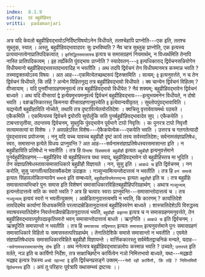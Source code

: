 ```yaml
---
index:  8.1.9
sutra:  एवं बहुव्रीहिवत्
vritti:  padamanjari
---
```


अत्र यदि केवलो बहुव्रीहिवद्भावोऽनिर्दिष्टविषयोऽनेन विधीयते, ततश्चेहापि प्राप्नोति---एक इति, ततश्च सुब्लुक्, स्यात् । अस्तु, बहुव्रीहिवद्भावादपरः सुः प्रभविष्यति ? नैव चात्र सुब्लुक् प्राप्नोति, एक इत्यस्य प्रत्ययान्तत्वेनाप्रातिपदिकत्वात् । `कृत्तिद्धितसमासाश्च` इत्यत्र च समासग्रहणं नियमार्थम्, न विध्यर्थमिति तेनापि नास्ति प्रातिपदिकत्वम् । इह तर्ह्येकेति पुंवद्भावः प्राप्नोति ? स्यादेवतन्---`द्वे` इत्यधिकाराद् द्विर्वचनसन्नियोगेन विधीयमानो बहुव्रीहिवद्भावस्तदभावादिह न भवतीति । अथ तदपि द्विर्वचनं तेन विधीयमानमत्र कस्मान्न भवति ? तस्माद्वक्तव्योऽस्य विषयः । अत आह---एकमित्येतच्छब्दरूपं द्विरुक्तमिति । सत्यम्; `द्वे` इत्यनुवर्त्तते, न च तेन द्विर्वचनं विधीयते, किं तर्हि ? अन्येन विहितनूद्य तत्र बहुव्रीहिवद्भावो विधीयते । क्व चान्येन द्विर्वचनं विहितम् ? वीप्सायाम् । यदि पुनर्वीप्साग्रहणमनुवर्त्य तत्र बहुव्रीहिवद्भावो विधीयेत ? नैवं शक्यम्; बहुव्रीहिवद्भावेन द्विर्वचनं बाध्यते । अथ यदि वीप्सायां द्वे इत्येवमुभयमनुवर्त्य द्विर्वचनं बहुव्रीहिवद्भावः---इत्युभयमनेन विधीयते, न दोषो भवति । व#ऋत्तिकारस्तु किमनया वीप्साग्रहणानुवृत्त्येति `द्वे` इत्येवान्ववीवृतत् ।
सुब्लोपपुंवद्भावाविति । यद्यप्येतौ बहुव्रीहाविति नोच्येते, तथापि तत्र दृष्टावित्येतयोरतिदेशः । क्वचित्तु वृत्तावेवायमर्थः पठ्यते । एकैकमिति । एकमित्यस्य द्विर्वचने द्वयोरपि सुपोर्लुकि सति पुनर्बहुव्रीहिवद्भावादेव सुप् । एकैकयेति । टाबन्तात्तृतीया, तदन्तस्य द्विर्वचनम्, सुब्लुकि पुंवद्भावेन पूर्वभागे टापो निवृत्तिः । कः पुनरत्र टापो निवृत्तौ सत्यामसत्यां वा विशेषः । ? अवग्रहेऽस्ति विशेषः---ऐकैकयेत्येक---एकयेति भवति । उत्तरत्र च गतगतेत्यादौ पुंवद्भावस्य प्रयोजनम् ।
ननु यदि यच्च यावच्च बहुव्रीहौ दृष्टं कार्य तस्य सर्वस्यातिदेशः; सर्वनामसंज्ञाप्रतिषेधः, स्वरः, समासान्त इत्येते विधयः प्राप्नुवन्ति ? अत आह---सर्वनामसंज्ञाप्रतिषेधस्वरसमासान्ता इति । न बहुव्रीहाविति प्रतिषेधो न भवतीति । तत्र हि `विभाषा दिक्समासे बहुव्रीहौ` इत्यतः `बहुव्रीहौ` इत्यनुवर्त्तमाने पुनर्वहुव्रीहिग्रहणम्---बहुव्रीहिरेव यो बहुव्रीहिस्तत्र यथा स्याद्, बहुव्रीहिवद्भावेन यो बहुव्रीहिस्तत्र मा भूदिति । तेन संज्ञाप्रतिषेधस्तावत्समासाधिकारे बहुव्रीहौ विज्ञायते । नन, सुसु इति । `आबाधे च` इति द्विर्वचनम् । नन करोति, सुसु जागर्तीत्यादिवाक्यैकदेश उदाहृतः । नञ्सुभ्यामित्यन्तोदात्तत्वं न भवतीति । तत्र हि `वनं समासे` इत्यतः सिंहावलोकितन्यायेन `समासे` इति सम्बध्यते, `बहुव्रीहाविदमेतत्तद्भ्यः` इत्यतः `बहुव्रीहौ` इति च । तत्र बहुव्रीहेः समासत्वाव्यभिचारे पुनः समास इति विशेषणं समासाधिकारविहितबहुव्रीहिपरिग्रहार्थण् । अथात्र `नञ्सुभ्याम्` इत्यन्तोदात्तत्वे सति कः स्वरो भवति ? अत्र हि चत्वारः स्वराः प्राप्नुवन्ति---समासान्तोदात्तत्वं च । तत्र `नञ्सुभ्याम्` इत्ययं स्वरो न भवतीत्युक्तम् । आम्रेडितानुदात्तत्वमपि न भवति, किं कारणम् ? कार्यातिदेशे तावदिदमेव कार्याणां विधायकमिति परत्वादाम्रेडितानुदात्तत्वं बहुव्रीहिस्वरेण बाध्यते । शास्त्रातिदेशेऽपि विरुद्धस्य स्वाश्रयस्यातिदेशेन निवर्त्तनान्नैवाम्रेडितानुदात्तत्वं भवति, `बहुव्रीहौ प्रकृत्या` इत्यत्र च न समासग्रहणमनुवर्त्तते, तेन बहुव्रीहिवद्भावात्पूर्वपदप्रकृतिस्वरो भवन् समासान्तोदात्तत्वं बाधते । ऋगृगिति । `आबाधे च` इति द्विर्वचनम् । ऋक्पूरिति समासान्तो न भवतीति । तत्र हि `समासाच्च तद्विषयात्` इत्यतः `समासात्` इत्यनुवर्त्तमाने पुनः समासग्रहणं समासाधिकारे विहितो यः समासस्तत्परिग्रहार्थम् । तेनातिदेशिके समासे समासान्तो न भवतीति । एवमेते संज्ञाप्रतिषेधादयः समासाधिकारविहिते बहुव्रीहौ विज्ञायन्ते ।
वार्त्तिककारस्तु सर्वमेवैतद्वाचनिकं मन्यते, यदाह---`सर्वनामस्वरसमासान्तेषु दोषः` इति । अथ ननेत्यत्र बहुव्रीहिवद्भावान्नलोपः कस्मान्न भवति ? उच्यते; `उत्तरपदे` इति वर्तते, नञ इति च कार्यिणो निर्देशः, तत्र साक्षाच्छिष्टेन कार्यित्वेन नञो निमित्तभावो बाध्यते, यथा---मद्रह्रदो भद्रह्रद इत्यत्र रेफस्य `अचो रहाभ्यां द्वे` इति द्विर्वचनप्रसङ्गे उक्तम्---`नेमौ रहौ कार्यिणौ, किं तहि ? निमित्तमिमौ द्विर्वचनस्य` इति । अयं तु परिहारः पूर्वत्रापि यथासम्भवं द्रष्टव्यः ।।
